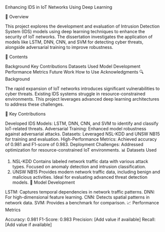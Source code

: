 Enhancing IDS in IoT Networks Using Deep Learning

📖 Overview

This project explores the development and evaluation of Intrusion Detection System (IDS) models using deep learning techniques to enhance the security of IoT networks. The dissertation investigates the application of models like LSTM, DNN, CNN, and SVM for detecting cyber threats, alongside adversarial training to improve robustness.

📂 Contents

Background
Key Contributions
Datasets Used
Model Development
Performance Metrics
Future Work
How to Use
Acknowledgments
🔍 Background

The rapid expansion of IoT networks introduces significant vulnerabilities to cyber threats. Existing IDS systems struggle in resource-constrained environments. This project leverages advanced deep learning architectures to address these challenges.

🌟 Key Contributions

Developed IDS Models: LSTM, DNN, CNN, and SVM to identify and classify IoT-related threats.
Adversarial Training: Enhanced model robustness against adversarial attacks.
Datasets: Leveraged NSL-KDD and UNSW NB15 for training and evaluation.
High-Performance Metrics: Achieved accuracy of 0.981 and F1-score of 0.983.
Deployment Challenges: Addressed optimization for resource-constrained IoT environments.
📊 Datasets Used

1. NSL-KDD
Contains labeled network traffic data with various attack types.
Focused on anomaly detection and intrusion classification.
2. UNSW NB15
Provides modern network traffic data, including benign and malicious activities.
Ideal for evaluating advanced threat detection models.
🧠 Model Development

LSTM: Captures temporal dependencies in network traffic patterns.
DNN: For high-dimensional feature learning.
CNN: Detects spatial patterns in network data.
SVM: Provides a benchmark for comparison.
📈 Performance Metrics

Accuracy: 0.981
F1-Score: 0.983
Precision: [Add value if available]
Recall: [Add value if available]
